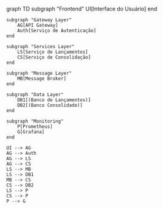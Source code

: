graph TD
    subgraph "Frontend"
        UI[Interface do Usuário]
    end

    subgraph "Gateway Layer"
        AG[API Gateway]
        Auth[Serviço de Autenticação]
    end

    subgraph "Services Layer"
        LS[Serviço de Lançamentos]
        CS[Serviço de Consolidação]
    end

    subgraph "Message Layer"
        MB[Message Broker]
    end

    subgraph "Data Layer"
        DB1[(Banco de Lançamentos)]
        DB2[(Banco Consolidado)]
    end

    subgraph "Monitoring"
        P[Prometheus]
        G[Grafana]
    end

    UI --> AG
    AG --> Auth
    AG --> LS
    AG --> CS
    LS --> MB
    LS --> DB1
    MB --> CS
    CS --> DB2
    LS --> P
    CS --> P
    P --> G
